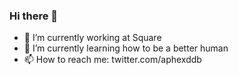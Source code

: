 ### Hi there 👋

- 🔭 I’m currently working at Square
- 🌱 I’m currently learning how to be a better human
- 📫 How to reach me: twitter.com/aphexddb

<!--
**aphexddb/aphexddb** is a ✨ _special_ ✨ repository because its `README.md` (this file) appears on your GitHub profile.

Here are some ideas to get you started:

- 🔭 I’m currently working on ...
- 🌱 I’m currently learning ...
- 👯 I’m looking to collaborate on ...
- 🤔 I’m looking for help with ...
- 💬 Ask me about ...
- 📫 How to reach me: ...
- 😄 Pronouns: ...
- ⚡ Fun fact: ...
-->
